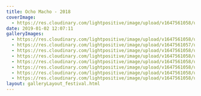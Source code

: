 ```yaml
---
title: Ocho Macho - 2018
coverImage:
  - https://res.cloudinary.com/lightpositive/image/upload/v1647561058/uploads/Ocho%20Macho%20-%202018/OM1.jpg
date: 2019-01-02 12:07:11
galleryImages: 
  - https://res.cloudinary.com/lightpositive/image/upload/v1647561058/uploads/Ocho%20Macho%20-%202018/OM7.jpg
  - https://res.cloudinary.com/lightpositive/image/upload/v1647561057/uploads/Ocho%20Macho%20-%202018/OM6.jpg
  - https://res.cloudinary.com/lightpositive/image/upload/v1647561058/uploads/Ocho%20Macho%20-%202018/OM2.jpg
  - https://res.cloudinary.com/lightpositive/image/upload/v1647561058/uploads/Ocho%20Macho%20-%202018/OM8.jpg
  - https://res.cloudinary.com/lightpositive/image/upload/v1647561058/uploads/Ocho%20Macho%20-%202018/OM3.jpg
  - https://res.cloudinary.com/lightpositive/image/upload/v1647561058/uploads/Ocho%20Macho%20-%202018/OM4.jpg
  - https://res.cloudinary.com/lightpositive/image/upload/v1647561058/uploads/Ocho%20Macho%20-%202018/OM5.jpg
  - https://res.cloudinary.com/lightpositive/image/upload/v1647561058/uploads/Ocho%20Macho%20-%202018/OM1.jpg
layout: galleryLayout_festival.html
---
```

